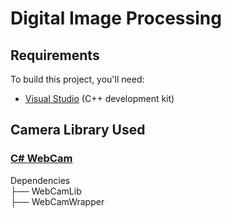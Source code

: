 # Digital Image Processing

## Requirements

To build this project, you'll need:

- [Visual Studio](https://visualstudio.microsoft.com/) (C++ development kit)

## Camera Library Used

### [C# WebCam](https://github.com/rockstardev/csharpWebCam)

Dependencies  
├── WebCamLib  
├── WebCamWrapper  
  
